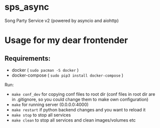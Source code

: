# sps_async
Song Party Service v2 (powered by asyncio and aiohttp)

# Usage for my dear frontender

## Requirements:

 * docker ( ``` sudo pacman -S docker ``` )
 * docker-compose ( ``` sudo pip3 install docker-compose ``` )

Run:

 * ``` make conf_dev ``` for copying conf files to root dir (conf files in root dir are in .gitignore, so you  could change them to make own configuration)
 * ``` make ``` for running server (0.0.0.0:4000)
 * ``` make restart ``` if python backend changes and you want to reload it
 * ``` make stop ``` to stop all services
 * ``` make clean ``` to stop all services and clean images/volumes etc

